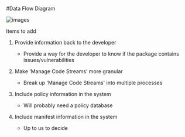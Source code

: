 #Data Flow Diagram
 
 ![images](https://cloud.githubusercontent.com/assets/17163854/12955690/c8421058-cfe9-11e5-8f05-d14e172040b3.png)
  
  Items to add  
  1) Provide information back to the developer  
  
      - Provide a way for the developer to know if the package contains issues/vulnerabilities 
      
  2) Make ‘Manage Code Streams’ more granular   
  
      - Break up 'Manage Code Streams' into multiple processes 
      
  3) Include policy information in the system   
  
      - Will probably need a policy database 
      
  4) Include manifest information in the system   
  
      - Up to us to decide

